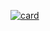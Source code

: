 
<!-- - 🔭 I’m currently working on Laravel (php, bootstrap , MySql , jquery)...
- 🌱 Tecnology Student. -->




[![card](https://github-readme-stats.vercel.app/api?username=iuricode&theme=tokyonight&show_icons=true)](https://github.com/Gabriel-Delazeri/)

